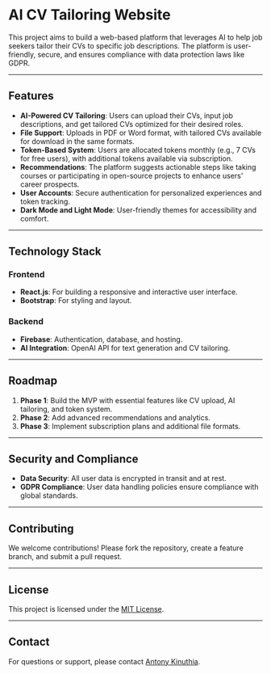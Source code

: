 # AI CV Tailoring Website

This project aims to build a web-based platform that leverages AI to help job seekers tailor their CVs to specific job descriptions. The platform is user-friendly, secure, and ensures compliance with data protection laws like GDPR.

---

## Features

- **AI-Powered CV Tailoring**: Users can upload their CVs, input job descriptions, and get tailored CVs optimized for their desired roles.
- **File Support**: Uploads in PDF or Word format, with tailored CVs available for download in the same formats.
- **Token-Based System**: Users are allocated tokens monthly (e.g., 7 CVs for free users), with additional tokens available via subscription.
- **Recommendations**: The platform suggests actionable steps like taking courses or participating in open-source projects to enhance users' career prospects.
- **User Accounts**: Secure authentication for personalized experiences and token tracking.
- **Dark Mode and Light Mode**: User-friendly themes for accessibility and comfort.

---

## Technology Stack

### Frontend
- **React.js**: For building a responsive and interactive user interface.
- **Bootstrap**: For styling and layout.

### Backend
- **Firebase**: Authentication, database, and hosting.
- **AI Integration**: OpenAI API for text generation and CV tailoring.

---


## Roadmap

1. **Phase 1**: Build the MVP with essential features like CV upload, AI tailoring, and token system.
2. **Phase 2**: Add advanced recommendations and analytics.
3. **Phase 3**: Implement subscription plans and additional file formats.

---

## Security and Compliance

- **Data Security**: All user data is encrypted in transit and at rest.
- **GDPR Compliance**: User data handling policies ensure compliance with global standards.

---

## Contributing

We welcome contributions! Please fork the repository, create a feature branch, and submit a pull request.

---

## License

This project is licensed under the [MIT License](LICENSE).

---

## Contact

For questions or support, please contact [Antony Kinuthia](https://antonykinuthia.xyz).
